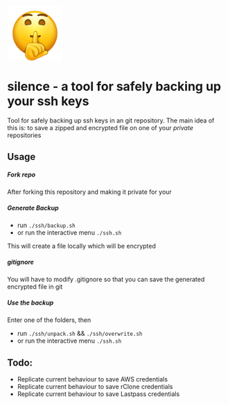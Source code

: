 ![silence](https://raw.githubusercontent.com/iosifv/silence/master/shh.png)

# silence - a tool for safely backing up your ssh keys

Tool for safely backing up ssh keys in an git repository.
The main idea of this is: to save a zipped and encrypted file on one of your *private* repositories

## Usage

##### Fork repo
After forking this repository and making it private for your

##### Generate Backup

- run `./ssh/backup.sh`
- or run the interactive menu `./ssh.sh`

This will create a file locally which will be encrypted

##### gitignore

You will have to modify .gitignore so that you can save the generated encrypted file in git

##### Use the backup
Enter one of the folders, then

- run `./ssh/unpack.sh` && `./ssh/overwrite.sh`
- or run the interactive menu `./ssh.sh`

## Todo:

- Replicate current behaviour to save AWS credentials
- Replicate current behaviour to save rClone credentials
- Replicate current behaviour to save Lastpass credentials